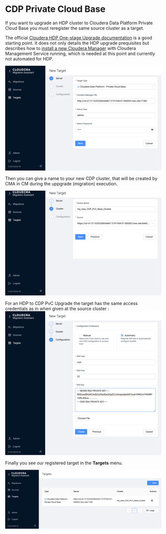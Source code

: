 # CDP Private Cloud Base

If you want to upgrade an HDP cluster to Cloudera Data Platform Private Cloud Base you must reregister the same source cluster as a target.

The official [Cloudera HDP One-stage Upgrade documentation](https://docs.cloudera.com/cdp-private-cloud-upgrade/latest/upgrade-hdp3-one-stage/topics/amb3-one-stage-upgrade-and-migrate-overview.html) is a good starting point. It does not only details the HDP upgrade prequisites but describes how to [install a new Cloudera Manager](https://docs.cloudera.com/cdp-private-cloud-upgrade/latest/upgrade-hdp3-one-stage/topics/amb3-one-stage-cm-installation-setup.html) with Cloudera Management Service running, which is needed at this point and currently not automated for HDP.

![CMA-New Target](images/cma_new_target_server_hdp.png)

Then you can give a name to your new CDP cluster, that will be created by CMA in CM during the uppgrade (migration) execution.

![CMA-New Target](images/cma_new_target_cluster_hdp.png)

For an HDP to CDP PvC Upgrade the target has the same access credentials as in when given at the source cluster : 
![CMA-New Target](images/cma_new_target_configuration_hdp.png)

Finally you see our registered target in the __Targets__ menu.

![CMA-New Target](images/cma_targets_hdp.png)